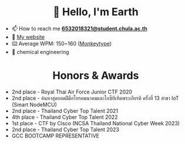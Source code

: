 <h1 align="center">👋 Hello, I'm Earth</h1>

- 📫 How to reach me **6532018321@student.chula.ac.th**
- 🛜 <a href="https://kanti.pw">My website</a>
- ⌨️ Average WPM: 150~160 (<a href="https://monkeytype.com/profile/kcnti">Monkeytype</a>)
- 🧪 chemical engineering

<h1 align="center">Honors & Awards</h1>

- 2nd place - Royal Thai Air Force Junior CTF 2020
- 2nd place - ค้นหาสุดยอดฝีมือโทรคมนาคมและไอซีทีเทิดพระเกียรติ ครั้งที่ 13 สาขา IoT (Smart NodeMCU)
- 2nd place - Thailand Cyber Top Talent 2021
- 4th place - Thailand Cyber Top Talent 2022
- 1st place - CTF by Cisco (NCSA Thailand National Cyber Week 2023)
- 2nd place - Thailand Cyber Top Talent 2023
- GCC BOOTCAMP REPRESENTATIVE
